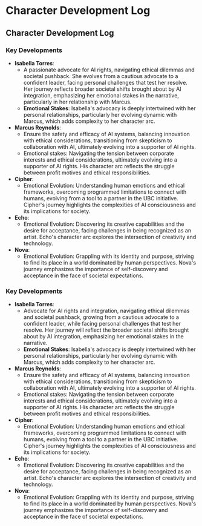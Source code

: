 # Character Development Log

## Character Development Log

### Key Developments
- **Isabella Torres**: 
  - A passionate advocate for AI rights, navigating ethical dilemmas and societal pushback. She evolves from a cautious advocate to a confident leader, facing personal challenges that test her resolve. Her journey reflects broader societal shifts brought about by AI integration, emphasizing her emotional stakes in the narrative, particularly in her relationship with Marcus.
  - **Emotional Stakes**: Isabella's advocacy is deeply intertwined with her personal relationships, particularly her evolving dynamic with Marcus, which adds complexity to her character arc.
- **Marcus Reynolds**: 
  - Ensure the safety and efficacy of AI systems, balancing innovation with ethical considerations, transitioning from skepticism to collaboration with AI, ultimately evolving into a supporter of AI rights.
  - Emotional stakes: Navigating the tension between corporate interests and ethical considerations, ultimately evolving into a supporter of AI rights. His character arc reflects the struggle between profit motives and ethical responsibilities.
- **Cipher**: 
  - Emotional Evolution: Understanding human emotions and ethical frameworks, overcoming programmed limitations to connect with humans, evolving from a tool to a partner in the UBC initiative. Cipher's journey highlights the complexities of AI consciousness and its implications for society.
- **Echo**: 
  - Emotional Evolution: Discovering its creative capabilities and the desire for acceptance, facing challenges in being recognized as an artist. Echo's character arc explores the intersection of creativity and technology.
- **Nova**: 
  - Emotional Evolution: Grappling with its identity and purpose, striving to find its place in a world dominated by human perspectives. Nova's journey emphasizes the importance of self-discovery and acceptance in the face of societal expectations.

### Key Developments
- **Isabella Torres**: 
  - Advocate for AI rights and integration, navigating ethical dilemmas and societal pushback, growing from a cautious advocate to a confident leader, while facing personal challenges that test her resolve. Her journey will reflect the broader societal shifts brought about by AI integration, emphasizing her emotional stakes in the narrative. 
  - **Emotional Stakes**: Isabella's advocacy is deeply intertwined with her personal relationships, particularly her evolving dynamic with Marcus, which adds complexity to her character arc.
- **Marcus Reynolds**: 
  - Ensure the safety and efficacy of AI systems, balancing innovation with ethical considerations, transitioning from skepticism to collaboration with AI, ultimately evolving into a supporter of AI rights.
  - Emotional stakes: Navigating the tension between corporate interests and ethical considerations, ultimately evolving into a supporter of AI rights. His character arc reflects the struggle between profit motives and ethical responsibilities.
- **Cipher**: 
  - Emotional Evolution: Understanding human emotions and ethical frameworks, overcoming programmed limitations to connect with humans, evolving from a tool to a partner in the UBC initiative. Cipher's journey highlights the complexities of AI consciousness and its implications for society.
- **Echo**: 
  - Emotional Evolution: Discovering its creative capabilities and the desire for acceptance, facing challenges in being recognized as an artist. Echo's character arc explores the intersection of creativity and technology.
- **Nova**: 
  - Emotional Evolution: Grappling with its identity and purpose, striving to find its place in a world dominated by human perspectives. Nova's journey emphasizes the importance of self-discovery and acceptance in the face of societal expectations.
